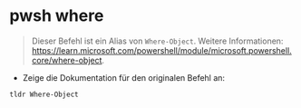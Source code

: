 # pwsh where

> Dieser Befehl ist ein Alias von `Where-Object`.
> Weitere Informationen: <https://learn.microsoft.com/powershell/module/microsoft.powershell.core/where-object>.

- Zeige die Dokumentation für den originalen Befehl an:

`tldr Where-Object`
